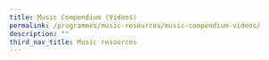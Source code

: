 ```yaml
---
title: Music Compendium (Videos)
permalink: /programmes/music-resources/music-compendium-videos/
description: ""
third_nav_title: Music resources
---
```

